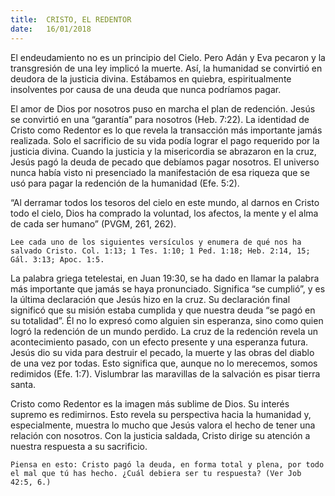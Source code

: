 ```yaml
---
title:  CRISTO, EL REDENTOR
date:   16/01/2018
---
```


El endeudamiento no es un principio del Cielo. Pero Adán y Eva pecaron y la transgresión de una ley implicó la muerte. Así, la humanidad se convirtió en deudora de la justicia divina. Estábamos en quiebra, espiritualmente insolventes por causa de una deuda que nunca podríamos pagar. 

El amor de Dios por nosotros puso en marcha el plan de redención. Jesús se convirtió en una “garantía” para nosotros (Heb. 7:22). La identidad de Cristo como Redentor es lo que revela la transacción más importante jamás realizada. Solo el sacrificio de su vida podía lograr el pago requerido por la justicia divina. Cuando la justicia y la misericordia se abrazaron en la cruz, Jesús pagó la deuda de pecado que debíamos pagar nosotros. El universo nunca había visto ni presenciado la manifestación de esa riqueza que se usó para pagar la redención de la humanidad (Efe. 5:2). 

“Al derramar todos los tesoros del cielo en este mundo, al darnos en Cristo todo el cielo, Dios ha comprado la voluntad, los afectos, la mente y el alma de cada ser humano” (PVGM, 261, 262). 

`Lee cada uno de los siguientes versículos y enumera de qué nos ha salvado Cristo. Col. 1:13; 1 Tes. 1:10; 1 Ped. 1:18; Heb. 2:14, 15; Gál. 3:13; Apoc. 1:5.`

La palabra griega tetelestai, en Juan 19:30, se ha dado en llamar la palabra más importante que jamás se haya pronunciado. Significa “se cumplió”, y es la última declaración que Jesús hizo en la cruz. Su declaración final significó que su misión estaba cumplida y que nuestra deuda “se pagó en su totalidad”. Él no lo expresó como alguien sin esperanza, sino como quien logró la redención de un mundo perdido. La cruz de la redención revela un acontecimiento pasado, con un efecto presente y una esperanza futura. Jesús dio su vida para destruir el pecado, la muerte y las obras del diablo de una vez por todas. Esto significa que, aunque no lo merecemos, somos redimidos (Efe. 1:7). Vislumbrar las maravillas de la salvación es pisar tierra santa. 

Cristo como Redentor es la imagen más sublime de Dios. Su interés supremo es redimirnos. Esto revela su perspectiva hacia la humanidad y, especialmente, muestra lo mucho que Jesús valora el hecho de tener una relación con nosotros. Con la justicia saldada, Cristo dirige su atención a nuestra respuesta a su sacrificio. 

`Piensa en esto: Cristo pagó la deuda, en forma total y plena, por todo el mal que tú has hecho. ¿Cuál debiera ser tu respuesta? (Ver Job 42:5, 6.)`
